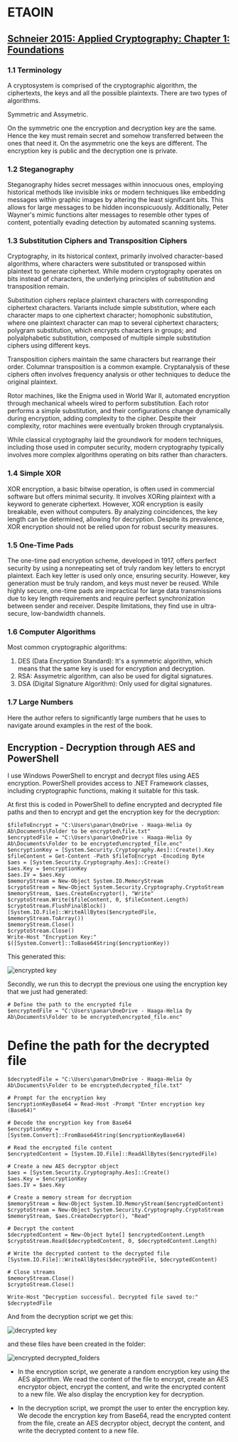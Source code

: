 # ETAOIN

## [Schneier 2015: Applied Cryptography: Chapter 1: Foundations](https://learning.oreilly.com/library/view/applied-cryptography-protocols/9781119096726/08_chap01.html#chap01-sec001)

### 1.1 Terminology

A cryptosystem is comprised of the cryptographic algorithm, the ciphertexts, the keys and all the possible plaintexts.
There are two types of algorithms.

Symmetric and Assymetric.

On the symmetric one the encryption and decryption key are the same. Hence the key must remain secret and somehow transferred between the ones that need it. 
On the asymmetric one the keys are different. The encryption key is public and the decryption one is private.

### 1.2 Steganography

Steganography hides secret messages within innocuous ones, employing historical methods like invisible inks or modern techniques like embedding messages within graphic images by altering the least significant bits. This allows for large messages to be hidden inconspicuously. Additionally, Peter Wayner's mimic functions alter messages to resemble other types of content, potentially evading detection by automated scanning systems.

### 1.3 Substitution Ciphers and Transposition Ciphers

Cryptography, in its historical context, primarily involved character-based algorithms, where characters were substituted or transposed within plaintext to generate ciphertext. While modern cryptography operates on bits instead of characters, the underlying principles of substitution and transposition remain.

Substitution ciphers replace plaintext characters with corresponding ciphertext characters. Variants include simple substitution, where each character maps to one ciphertext character; homophonic substitution, where one plaintext character can map to several ciphertext characters; polygram substitution, which encrypts characters in groups; and polyalphabetic substitution, composed of multiple simple substitution ciphers using different keys.

Transposition ciphers maintain the same characters but rearrange their order. Columnar transposition is a common example. Cryptanalysis of these ciphers often involves frequency analysis or other techniques to deduce the original plaintext.

Rotor machines, like the Enigma used in World War II, automated encryption through mechanical wheels wired to perform substitution. Each rotor performs a simple substitution, and their configurations change dynamically during encryption, adding complexity to the cipher. Despite their complexity, rotor machines were eventually broken through cryptanalysis.

While classical cryptography laid the groundwork for modern techniques, including those used in computer security, modern cryptography typically involves more complex algorithms operating on bits rather than characters.

### 1.4 Simple XOR


XOR encryption, a basic bitwise operation, is often used in commercial software but offers minimal security. It involves XORing plaintext with a keyword to generate ciphertext. However, XOR encryption is easily breakable, even without computers. By analyzing coincidences, the key length can be determined, allowing for decryption. Despite its prevalence, XOR encryption should not be relied upon for robust security measures.

### 1.5 One-Time Pads

The one-time pad encryption scheme, developed in 1917, offers perfect security by using a nonrepeating set of truly random key letters to encrypt plaintext. Each key letter is used only once, ensuring security. However, key generation must be truly random, and keys must never be reused. While highly secure, one-time pads are impractical for large data transmissions due to key length requirements and require perfect synchronization between sender and receiver. Despite limitations, they find use in ultra-secure, low-bandwidth channels.

### 1.6 Computer Algorithms

Most common cryptographic algorithms:

1. DES (Data Encryption Standard): It's a symmetric algorithm, which means that the same key is used for encryption and decryption.
2. RSA: Assymetric algorithm, can also be used for digital signatures.
3. DSA (Digital Signature Algorithm): Only used for digital signatures.

### 1.7 Large Numbers

Here the author refers to significantly large numbers that he uses to navigate around examples in the rest of the book.


## Encryption - Decryption through AES and PowerShell

I use Windows PowerShell to encrypt and decrypt files using AES encryption. PowerShell provides access to .NET Framework classes, including cryptographic functions, making it suitable for this task.

At first this is coded in PowerShell to define encrypted and decrypted file paths and then to encrypt and get the encryption key for the decryption:

    $fileToEncrypt = "C:\Users\panar\OneDrive - Haaga-Helia Oy Ab\Documents\Folder to be encrypted\file.txt"
    $encryptedFile = "C:\Users\panar\OneDrive - Haaga-Helia Oy Ab\Documents\Folder to be encrypted\encrypted_file.enc"
    $encryptionKey = [System.Security.Cryptography.Aes]::Create().Key
    $fileContent = Get-Content -Path $fileToEncrypt -Encoding Byte
    $aes = [System.Security.Cryptography.Aes]::Create()
    $aes.Key = $encryptionKey
    $aes.IV = $aes.Key
    $memoryStream = New-Object System.IO.MemoryStream
    $cryptoStream = New-Object System.Security.Cryptography.CryptoStream $memoryStream, $aes.CreateEncryptor(), "Write"
    $cryptoStream.Write($fileContent, 0, $fileContent.Length)
    $cryptoStream.FlushFinalBlock()
    [System.IO.File]::WriteAllBytes($encryptedFile, $memoryStream.ToArray())
    $memoryStream.Close()
    $cryptoStream.Close()
    Write-Host "Encryption Key:" $([System.Convert]::ToBase64String($encryptionKey))

This generated this:

![encrypted key](https://github.com/PanosArvan/Information-Security/assets/145275148/1ad3b13a-fd29-4163-aa60-7309b1bed1fa)

Secondly, we run this to decrypt the previous one using the encryption key that we just had generated:

    # Define the path to the encrypted file
    $encryptedFile = "C:\Users\panar\OneDrive - Haaga-Helia Oy Ab\Documents\Folder to be encrypted\encrypted_file.enc"

# Define the path for the decrypted file
    $decryptedFile = "C:\Users\panar\OneDrive - Haaga-Helia Oy Ab\Documents\Folder to be encrypted\decrypted_file.txt"

    # Prompt for the encryption key
    $encryptionKeyBase64 = Read-Host -Prompt "Enter encryption key (Base64)"

    # Decode the encryption key from Base64
    $encryptionKey = [System.Convert]::FromBase64String($encryptionKeyBase64)

    # Read the encrypted file content
    $encryptedContent = [System.IO.File]::ReadAllBytes($encryptedFile)

    # Create a new AES decryptor object
    $aes = [System.Security.Cryptography.Aes]::Create()
    $aes.Key = $encryptionKey
    $aes.IV = $aes.Key

    # Create a memory stream for decryption
    $memoryStream = New-Object System.IO.MemoryStream($encryptedContent)
    $cryptoStream = New-Object System.Security.Cryptography.CryptoStream $memoryStream, $aes.CreateDecryptor(), "Read"

    # Decrypt the content
    $decryptedContent = New-Object byte[] $encryptedContent.Length
    $cryptoStream.Read($decryptedContent, 0, $decryptedContent.Length)

    # Write the decrypted content to the decrypted file
    [System.IO.File]::WriteAllBytes($decryptedFile, $decryptedContent)

    # Close streams
    $memoryStream.Close()
    $cryptoStream.Close()

    Write-Host "Decryption successful. Decrypted file saved to:" $decryptedFile

And from the decryption script we get this:

![decrypted key](https://github.com/PanosArvan/Information-Security/assets/145275148/d44e920f-a2c9-41a0-8a67-3c25945ce35f)

and these files have been created in the folder:

![encrypted decrypted_folders](https://github.com/PanosArvan/Information-Security/assets/145275148/47257ecc-3e8b-49b0-a9df-ad8d65be9df0)

- In the encryption script, we generate a random encryption key using the AES algorithm. We read the content of the file to encrypt, create an AES encryptor object, encrypt the content, and write the encrypted content to a new file. We also display the encryption key for decryption.

- In the decryption script, we prompt the user to enter the encryption key. We decode the encryption key from Base64, read the encrypted content from the file, create an AES decryptor object, decrypt the content, and write the decrypted content to a new file.
